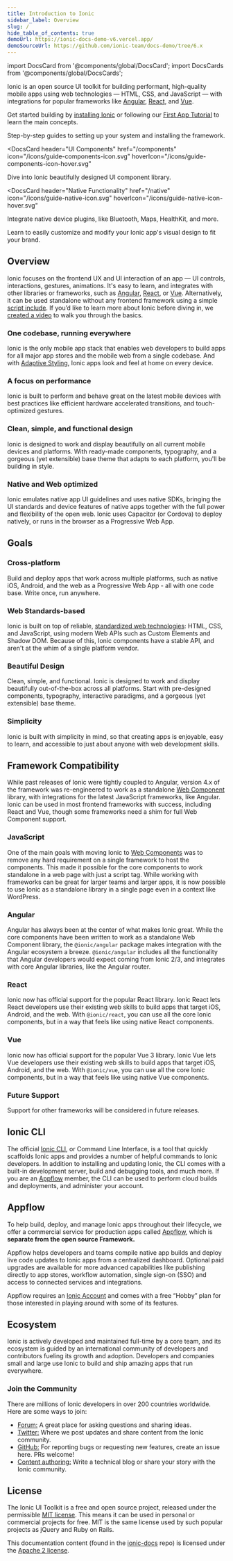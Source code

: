 ```yaml
---
title: Introduction to Ionic
sidebar_label: Overview
slug: /
hide_table_of_contents: true
demoUrl: https://ionic-docs-demo-v6.vercel.app/
demoSourceUrl: https://github.com/ionic-team/docs-demo/tree/6.x
---
```


import DocsCard from '@components/global/DocsCard';
import DocsCards from '@components/global/DocsCards';

<head>
  <title>Open-Source UI Toolkit to Create Your Own Mobile Apps</title>
  <meta
    name="description"
    content="Ionic Framework is an open-source UI toolkit to create your own mobile apps using web technologies with integrations for popular frameworks."
  />
  <link rel="canonical" href="https://ionicframework.com/docs" />
  <link rel="alternate" href="https://ionicframework.com/docs" hreflang="x-default" />
  <link rel="alternate" href="https://ionicframework.com/docs" hreflang="en" />
  <meta property="og:url" content="https://ionicframework.com/docs" />
</head>

Ionic is an open source UI toolkit for building performant, high-quality mobile apps using web technologies — HTML, CSS, and JavaScript — with integrations for popular frameworks like [Angular](angular/overview.mdx), [React](react.mdx), and [Vue](vue/overview.mdx).

Get started building by [installing Ionic](intro/cli.mdx) or following our [First App Tutorial](intro/next.mdx#build-your-first-app) to learn the main concepts.

<intro-end />

<DocsCards>
  <DocsCard header="Installation Guide" href="/intro/cli" icon="/icons/guide-installation-icon.svg" hoverIcon="/icons/guide-installation-icon-hover.svg">
    <p>Step-by-step guides to setting up your system and installing the framework.</p>
  </DocsCard>

<DocsCard
  header="UI Components"
  href="/components"
  icon="/icons/guide-components-icon.svg"
  hoverIcon="/icons/guide-components-icon-hover.svg"
>
  <p>Dive into Ionic beautifully designed UI component library.</p>
</DocsCard>

<DocsCard
  header="Native Functionality"
  href="/native"
  icon="/icons/guide-native-icon.svg"
  hoverIcon="/icons/guide-native-icon-hover.svg"
>
  <p>Integrate native device plugins, like Bluetooth, Maps, HealthKit, and more.</p>
</DocsCard>

  <DocsCard header="Theming" href="/theming/basics" icon="/icons/guide-theming-icon.svg" hoverIcon="/icons/guide-theming-icon-hover.svg">
    <p>Learn to easily customize and modify your Ionic app's visual design to fit your brand.</p>
  </DocsCard>
</DocsCards>

## Overview

Ionic focuses on the frontend UX and UI interaction of an app — UI controls, interactions, gestures, animations. It's easy to learn, and integrates with other libraries or frameworks, such as [Angular](angular/overview.mdx), [React](react.mdx), or [Vue](vue/overview.mdx). Alternatively, it can be used standalone without any frontend framework using a simple [script include](intro/cdn.mdx). If you’d like to learn more about Ionic before diving in, we <a href="https://youtu.be/p3AN3igqiRc" target="_blank">created a video</a> to walk you through the basics.

### One codebase, running everywhere

Ionic is the only mobile app stack that enables web developers to build apps for all major app stores and the mobile web from a single codebase. And with [Adaptive Styling](theming/platform-styles.mdx), Ionic apps look and feel at home on every device.

### A focus on performance

Ionic is built to perform and behave great on the latest mobile devices with best practices like efficient hardware accelerated transitions, and touch-optimized gestures.

### Clean, simple, and functional design

Ionic is designed to work and display beautifully on all current mobile devices and platforms. With ready-made components, typography, and a gorgeous (yet extensible) base theme that adapts to each platform, you'll be building in style.

### Native and Web optimized

Ionic emulates native app UI guidelines and uses native SDKs, bringing the UI standards and device features of native apps together with the full power and flexibility of the open web. Ionic uses Capacitor (or Cordova) to deploy natively, or runs in the browser as a Progressive Web App.

## Goals

### Cross-platform

Build and deploy apps that work across multiple platforms, such as native iOS, Android, and the web as a Progressive Web App - all with one code base. Write once, run anywhere.

### Web Standards-based

Ionic is built on top of reliable, [standardized web technologies](reference/glossary.mdx#web-standards): HTML, CSS, and JavaScript, using modern Web APIs such as Custom Elements and Shadow DOM. Because of this, Ionic components have a stable API, and aren't at the whim of a single platform vendor.

### Beautiful Design

Clean, simple, and functional. Ionic is designed to work and display beautifully out-of-the-box across all platforms.
Start with pre-designed components, typography, interactive paradigms, and a gorgeous (yet extensible) base theme.

### Simplicity

Ionic is built with simplicity in mind, so that creating apps is enjoyable, easy to learn, and accessible to just about anyone with web development skills.

## Framework Compatibility

While past releases of Ionic were tightly coupled to Angular, version 4.x of the framework was re-engineered to work as a standalone <a href="https://developer.mozilla.org/en-US/docs/Web/Web_Components" target="_blank">Web Component</a> library, with integrations for the latest JavaScript frameworks, like Angular. Ionic can be used in most frontend frameworks with success, including React and Vue, though some frameworks need a shim for full Web Component support.

### JavaScript

One of the main goals with moving Ionic to <a href="https://developer.mozilla.org/en-US/docs/Web/Web_Components" target="_blank">Web Components</a> was to remove any hard requirement on a single framework to host the components. This made it possible for the core components to work standalone in a web page with just a script tag. While working with frameworks can be great for larger teams and larger apps, it is now possible to use Ionic as a standalone library in a single page even in a context like WordPress.

### Angular

Angular has always been at the center of what makes Ionic great. While the core components have been written to work as a standalone Web Component library, the `@ionic/angular` package makes integration with the Angular ecosystem a breeze. `@ionic/angular` includes all the functionality that Angular developers would expect coming from Ionic 2/3, and integrates with core Angular libraries, like the Angular router.

### React

Ionic now has official support for the popular React library. Ionic React lets React developers use their existing web skills to build apps that target iOS, Android, and the web. With `@ionic/react`, you can use all the core Ionic components, but in a way that feels like using native React components.

### Vue

Ionic now has official support for the popular Vue 3 library. Ionic Vue lets Vue developers use their existing web skills to build apps that target iOS, Android, and the web. With `@ionic/vue`, you can use all the core Ionic components, but in a way that feels like using native Vue components.

### Future Support

Support for other frameworks will be considered in future releases.

## Ionic CLI

The official [Ionic CLI](cli.md), or Command Line Interface, is a tool that quickly scaffolds Ionic apps and provides a number of helpful commands to Ionic developers. In addition to installing and updating Ionic, the CLI comes with a built-in development server, build and debugging tools, and much more. If you are an [Appflow](#appflow) member, the CLI can be used to perform cloud builds and deployments, and administer your account.

## Appflow

To help build, deploy, and manage Ionic apps throughout their lifecycle, we offer a commercial service for production apps called <a href="https://ionic.io/appflow" target="_blank">Appflow</a>, which is <strong>separate from the open source Framework.</strong>

Appflow helps developers and teams compile native app builds and deploy live code updates to Ionic apps from a centralized dashboard. Optional paid upgrades are available for more advanced capabilities like publishing directly to app stores, workflow automation, single sign-on (SSO) and access to connected services and integrations.

Appflow requires an <a href="https://dashboard.ionicframework.com/signup" target="_blank">Ionic Account</a> and comes with a free “Hobby” plan for those interested in playing around with some of its features.

## Ecosystem

Ionic is actively developed and maintained full-time by a core team, and its ecosystem is guided by an international community of developers and contributors fueling its growth and adoption. Developers and companies small and large use Ionic to build and ship amazing apps that run everywhere.

### Join the Community

There are millions of Ionic developers in over 200 countries worldwide. Here are some ways to join:

<!-- prettier-ignore -->
- <a href="https://forum.ionicframework.com/" target="_blank">Forum:</a> A great place for asking questions and sharing ideas.
- <a href="https://twitter.com/ionicframework" target="_blank">Twitter:</a> Where we post updates and share content from the Ionic community.
- <a href="https://github.com/ionic-team/ionic" target="_blank">GitHub:</a> For reporting bugs or requesting new features, create an issue here. PRs welcome!
- <a href="https://ionicframework.com/contributors" target="_blank">Content authoring:</a> Write a technical blog or share your story with the Ionic community.

## License

The Ionic UI Toolkit is a free and open source project, released under the permissible <a href="https://opensource.org/licenses/MIT" target="_blank">MIT license</a>. This means it can be used in personal or commercial projects for free. MIT is the same license used by such popular projects as jQuery and Ruby on Rails.

This documentation content (found in the <a href="https://github.com/ionic-team/ionic-docs" target="_blank">ionic-docs</a> repo) is licensed under the <a href="https://www.apache.org/licenses/LICENSE-2.0" target="_blank">Apache 2 license</a>.
